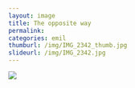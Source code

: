 ```yaml
---
layout: image
title: The opposite way
permalink: 
categories: emil
thumburl: /img/IMG_2342_thumb.jpg
slideurl: /img/IMG_2342.jpg 
---
```

![](/img/IMG_2342.jpg)


